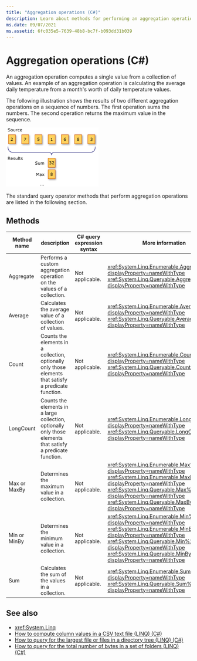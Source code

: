 ```yaml
---
title: "Aggregation operations (C#)"
description: Learn about methods for performing an aggregation operation. An aggregation operation computes a single value from a collection of values.
ms.date: 09/07/2021
ms.assetid: 6fc035e5-7639-48b8-bc7f-b093dd31b039
---
```


# Aggregation operations (C#)

An aggregation operation computes a single value from a collection of values. An example of an aggregation operation is calculating the average daily temperature from a month's worth of daily temperature values.

The following illustration shows the results of two different aggregation operations on a sequence of numbers. The first operation sums the numbers. The second operation returns the maximum value in the sequence.

![Illustration that shows LINQ aggregation operations.](./media/aggregation-operations/linq-aggregation-operations.png)

The standard query operator methods that perform aggregation operations are listed in the following section.

## Methods

| Method name | description | C# query expression syntax | More information |
|--|--|--|--|
| Aggregate | Performs a custom aggregation operation on the values of a collection. | Not applicable. | <xref:System.Linq.Enumerable.Aggregate%2A?displayProperty=nameWithType><br /> <xref:System.Linq.Queryable.Aggregate%2A?displayProperty=nameWithType> |
| Average | Calculates the average value of a collection of values. | Not applicable. | <xref:System.Linq.Enumerable.Average%2A?displayProperty=nameWithType><br /> <xref:System.Linq.Queryable.Average%2A?displayProperty=nameWithType> |
| Count | Counts the elements in a collection, optionally only those elements that satisfy a predicate function. | Not applicable. | <xref:System.Linq.Enumerable.Count%2A?displayProperty=nameWithType><br /> <xref:System.Linq.Queryable.Count%2A?displayProperty=nameWithType> |
| LongCount | Counts the elements in a large collection, optionally only those elements that satisfy a predicate function. | Not applicable. | <xref:System.Linq.Enumerable.LongCount%2A?displayProperty=nameWithType><br /> <xref:System.Linq.Queryable.LongCount%2A?displayProperty=nameWithType> |
| Max or MaxBy | Determines the maximum value in a collection. | Not applicable. | <xref:System.Linq.Enumerable.Max%2A?displayProperty=nameWithType><br /><xref:System.Linq.Enumerable.MaxBy%2A?displayProperty=nameWithType><br /><xref:System.Linq.Queryable.Max%2A?displayProperty=nameWithType><br /><xref:System.Linq.Queryable.MaxBy%2A?displayProperty=nameWithType> |
| Min or MinBy | Determines the minimum value in a collection. | Not applicable. | <xref:System.Linq.Enumerable.Min%2A?displayProperty=nameWithType><br /><xref:System.Linq.Enumerable.MinBy%2A?displayProperty=nameWithType><br /><xref:System.Linq.Queryable.Min%2A?displayProperty=nameWithType><br /><xref:System.Linq.Queryable.MinBy%2A?displayProperty=nameWithType> |
| Sum | Calculates the sum of the values in a collection. | Not applicable. | <xref:System.Linq.Enumerable.Sum%2A?displayProperty=nameWithType><br /> <xref:System.Linq.Queryable.Sum%2A?displayProperty=nameWithType> |

## See also

- <xref:System.Linq>
- [How to compute column values in a CSV text file (LINQ) (C#)](../../programming-guide/concepts/linq/how-to-compute-column-values-in-a-csv-text-file-linq.md)
- [How to query for the largest file or files in a directory tree (LINQ) (C#)](../../programming-guide/concepts/linq/how-to-query-for-the-largest-file-or-files-in-a-directory-tree-linq.md)
- [How to query for the total number of bytes in a set of folders (LINQ) (C#)](../../programming-guide/concepts/linq/how-to-query-for-the-total-number-of-bytes-in-a-set-of-folders-linq.md)
